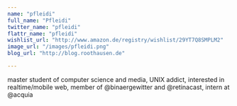 ```yaml
---
name: "pfleidi"
full_name: "Pfleidi"
twitter_name: "pfleidi"
flattr_name: "pfleidi"
wishlist_url: "http://www.amazon.de/registry/wishlist/29YT7Q8SMPLM2"
image_url: "/images/pfleidi.png"
blog_url: "http://blog.roothausen.de"

---
```


master student of computer science and media, UNIX addict, interested in realtime/mobile web, member of @binaergewitter and @retinacast, intern at @acquia
